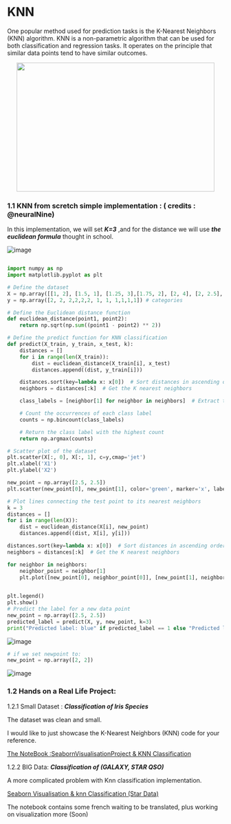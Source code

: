 # KNN

One popular method used for prediction tasks is the K-Nearest Neighbors (KNN) algorithm. KNN is a non-parametric algorithm that can be used for both classification and regression tasks. It operates on the principle that similar data points tend to have similar outcomes.

<p align="center">
  <img width="460" height="300" src="https://media.springernature.com/lw685/springer-static/image/chp%3A10.1007%2F978-981-15-9938-5_35/MediaObjects/488434_1_En_35_Fig1_HTML.png">
</p>

### 1.1 KNN from scretch simple implementation : ( credits : @neuralNine)

In this implementation, we will set ***K=3*** ,and for the distance we will use ***the euclidean formula*** thought in school. 

![image](https://github.com/IslemBouzidi/DataScience/assets/87117961/56870f5a-7946-45b1-8b82-d4d2ef3fd9ad)

``` python

import numpy as np
import matplotlib.pyplot as plt

# Define the dataset
X = np.array([[1, 2], [1.5, 1], [1.25, 3],[1.75, 2], [2, 4], [2, 2.5], [3, 2], [4, 2], [3, 3],[2.75, 2], [2.5, 4], [4, 2.5]])
y = np.array([2, 2, 2,2,2,2, 1, 1, 1,1,1,1]) # categories

# Define the Euclidean distance function
def euclidean_distance(point1, point2):
    return np.sqrt(np.sum((point1 - point2) ** 2))

# Define the predict function for KNN classification
def predict(X_train, y_train, x_test, k):
    distances = []
    for i in range(len(X_train)):
        dist = euclidean_distance(X_train[i], x_test)
        distances.append((dist, y_train[i]))

    distances.sort(key=lambda x: x[0])  # Sort distances in ascending order
    neighbors = distances[:k]  # Get the K nearest neighbors

    class_labels = [neighbor[1] for neighbor in neighbors]  # Extract the class labels

    # Count the occurrences of each class label
    counts = np.bincount(class_labels)

    # Return the class label with the highest count
    return np.argmax(counts)

# Scatter plot of the dataset
plt.scatter(X[:, 0], X[:, 1], c=y,cmap='jet')
plt.xlabel('X1')
plt.ylabel('X2')

new_point = np.array([2.5, 2.5])
plt.scatter(new_point[0], new_point[1], color='green', marker='x', label='Test Point')

# Plot lines connecting the test point to its nearest neighbors
k = 3
distances = []
for i in range(len(X)):
    dist = euclidean_distance(X[i], new_point)
    distances.append((dist, X[i], y[i]))

distances.sort(key=lambda x: x[0])  # Sort distances in ascending order
neighbors = distances[:k]  # Get the K nearest neighbors

for neighbor in neighbors:
    neighbor_point = neighbor[1]
    plt.plot([new_point[0], neighbor_point[0]], [new_point[1], neighbor_point[1]], 'k--', linewidth=0.5)

    
plt.legend()
plt.show()
# Predict the label for a new data point
new_point = np.array([2.5, 2.5])
predicted_label = predict(X, y, new_point, k=3)
print("Predicted label: blue" if predicted_label == 1 else "Predicted label: red")

```
![image](https://github.com/IslemBouzidi/DataScience/assets/87117961/46370214-8cd7-48b7-8542-975b3c601538)

``` python
# if we set newpoint to:
new_point = np.array([2, 2])
```
![image](https://github.com/IslemBouzidi/DataScience/assets/87117961/fbfb0c75-3dad-40ef-a56c-95d9303b95ad)


### 1.2 Hands on a Real Life Project: 
1.2.1 Small Dataset : ***Classification of Iris Species***

The dataset was clean and small.

I would like to just showcase the K-Nearest Neighbors (KNN) code for your reference.

[The NoteBook :SeabornVisualisationProject & KNN Classification](https://github.com/IslemBouzidi/DataScience/blob/main/Seaborn%20Visualization%20%26%20KNN%20classification.ipynb)

1.2.2 BIG Data: ***Classification of (GALAXY, STAR QSO)***

A more complicated problem with Knn classification implementation.

[Seaborn Visualisation & knn Classification (Star Data)](https://github.com/IslemBouzidi/DataScience/blob/main/Seaborn%20Visualization%20%26%20knn%20Classification%20(Star%20Data).ipynb)

The notebook contains some french waiting to be translated, plus working on visualization more (Soon)


